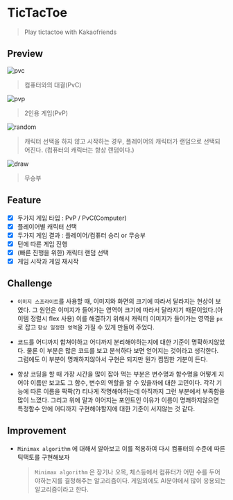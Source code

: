 # TicTacToe 
> Play tictactoe with Kakaofriends

## Preview
![pvc](pvc.gif) 
> 컴퓨터와의 대결(PvC)


![pvp](pvp.gif) 
> 2인용 게임(PvP)
 
![random](random.gif) 
> 캐릭터 선택을 하지 않고 시작하는 경우, 플레이어의 캐릭터가 랜덤으로 선택되어진다.
(컴퓨터의 캐릭터는 항상 랜덤이다.)

![draw](draw.gif) 
> 무승부


## Feature
- [x] 두가지 게임 타입 : PvP / PvC(Computer)
- [x] 플레이어별 캐릭터 선택 
- [x] 두가지 게임 결과 : 플레이어/컴퓨터 승리 or 무승부 
- [x] 턴에 따른 게임 진행
- [x] (빠른 진행을 위한) 캐릭터 랜덤 선택
- [x] 게임 시작과 게임 재시작 

## Challenge
- `이미지 스프라이트`를 사용할 때, 이미지와 화면의 크기에 따라서 달라지는 현상이 보였다. 그 원인은 이미지가 들어가는 영역이 크기에 따라서 달라지기 때문이었다.(아이템 정렬시 flex 사용) 이를 해결하기 위해서 캐릭터 이미지가 들어가는 영역을 `px`로 잡고 `항상 일정한 영역`을 가질 수 있게 만들어 주었다. 

- 코드를 어디까지 합쳐야하고 어디까지 분리해야하는지에 대한 기준이 명확하지않았다. 물론 이 부분은 많은 코드를 보고 분석하다 보면 얻어지는 것이라고 생각한다. 그럼에도 이 부분이 명쾌하지않아서 구현은 되지만 뭔가 찜찜한 기분이 든다.

- 항상 코딩을 할 때 가장 시간을 많이 잡아 먹는 부분은 변수명과 함수명을 어떻게 지어야 이름만 보고도 그 함수, 변수의 역할을 알 수 있을까에 대한 고민이다. 각각 기능에 따른 이름을 팍팍(?) 티나게 작명해야하는데 아직까지 그런 부분에서 부족함을 많이 느꼈다. 그리고 위에 말과 이어지는 포인트인 이유가 이름이 명쾌하지않으면 특정함수 안에 어디까지 구현해야할지에 대한 기준이 서지않는 것 같다.
 
## Improvement
- `Minimax algorithm` 에 대해서 알아보고 이를 적용하여 다시 컴퓨터의 수준에 따른 틱택토를 구현해보자
    > `Minimax algorithm` 은 장기나 오목, 체스등에서 컴퓨터가 어떤 수를 두어야하는지를 결정해주는 알고리즘이다. 게임외에도 AI분야에서 많이 응용되는 알고리즘이라고 한다.



